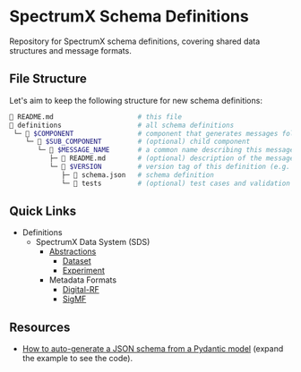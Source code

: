 # SpectrumX Schema Definitions

Repository for SpectrumX schema definitions, covering shared data structures and message formats.

## File Structure

Let's aim to keep the following structure for new schema definitions:

```bash
 README.md                     # this file
 definitions                   # all schema definitions
 └─  $COMPONENT                # component that generates messages following this schema
    └─  $SUB_COMPONENT         # (optional) child component
       └─  $MESSAGE_NAME       # a common name describing this message
          ├─  README.md        # (optional) description of the message, required fields, changelogs
          └─  $VERSION         # version tag of this definition (e.g. v0, v0-alpha, v1, v2-rc1, etc.)
             ├─  schema.json   # schema definition
             └─  tests         # (optional) test cases and validation code examples
```

## Quick Links

+ Definitions
    + SpectrumX Data System (SDS)
        + [Abstractions](./definitions/sds/abstractions)
            + [Dataset](./definitions/sds/abstractions/dataset)
            + [Experiment](./definitions/sds/abstractions/experiment)
        + Metadata Formats
            + [Digital-RF](./definitions/sds/metadata-formats/digital-rf)
            + [SigMF](./definitions/sds/metadata-formats/sigmf)

## Resources

+ [How to auto-generate a JSON schema from a Pydantic model](https://docs.pydantic.dev/2.9/why/#json-schema) (expand the example to see the code).
